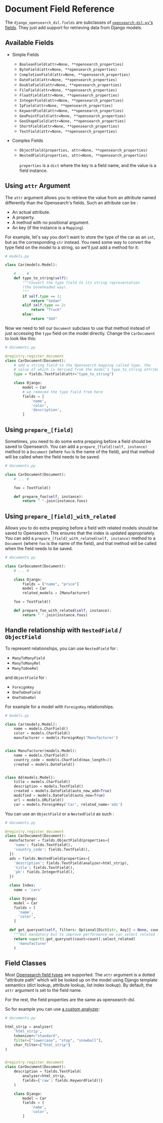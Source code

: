 Document Field Reference
========================

The `django_opensearch_dsl.fields` are subclasses
of [`opensearch-dsl-py`'s fields](http://elasticsearch-dsl.readthedocs.io/en/stable/persistence.html#mappings). They
just add support for retrieving data from Django models.

## Available Fields

- Simple Fields

    - `BooleanField(attr=None, **opensearch_properties)`
    - `ByteField(attr=None, **opensearch_properties)`
    - `CompletionField(attr=None, **opensearch_properties)`
    - `DateField(attr=None, **opensearch_properties)`
    - `DoubleField(attr=None, **opensearch_properties)`
    - `FileField(attr=None, **opensearch_properties)`
    - `FloatField(attr=None, **opensearch_properties)`
    - `IntegerField(attr=None, **opensearch_properties)`
    - `IpField(attr=None, **opensearch_properties)`
    - `KeywordField(attr=None, **opensearch_properties)`
    - `GeoPointField(attr=None, **opensearch_properties)`
    - `GeoShapeField(attr=None, **opensearch_properties)`
    - `ShortField(attr=None, **opensearch_properties)`
    - `TextField(attr=None, **opensearch_properties)`

- Complex Fields

    - `ObjectField(properties, attr=None, **opensearch_properties)`
    - `NestedField(properties, attr=None, **opensearch_properties)`
      <br><br>
      `properties` is a `dict` where the key is a field name, and the value is a field instance.

## Using `attr` Argument

The `attr` argument allows you to retrieve the value from an attribute named differently than the Opensearch's fields. Such
an attribute can be :

* An actual attribute.
* A property.
* A method with no positional argument.
* An key (if the instance is a `Mapping`).

For example, let's say you don't want to store the type of the car as an `int`, but as the corresponding `str` instead.
You need some way to convert the type field on the model to a string, so we'll just add a method for it:

```python
# models.py

class Car(models.Model):

    # ... #
    def type_to_string(self):
        """Convert the type field to its string representation
        (the boneheaded way).
        """
        if self.type == 1:
            return "Sedan"
        elif self.type == 2:
            return "Truck"
        else:
            return "SUV"
```

Now we need to tell our `Document` subclass to use that method instead of just accessing the `type` field on the model
directly. Change the `CarDocument` to look like this:

```python
# documents.py

@registry.register_document
class CarDocument(Document):
    # add a string field to the Opensearch mapping called type, the
    # value of which is derived from the model's type_to_string attribute
    type = fields.TextField(attr="type_to_string")

    class Django:
        model = Car
        # we removed the type field from here
        fields = [
            'name',
            'color',
            'description',
        ]
```

## Using `prepare_[field]`

Sometimes, you need to do some extra prepping before a field should be saved to Opensearch. You can add
a `prepare_[field](self, instance)` method to a `Document` (where `foo` is the name of the field), and that method will
be called when the field needs to be saved.

```python
# documents.py

class CarDocument(Document):
    # ... #

    foo = TextField()

    def prepare_foo(self, instance):
        return " ".join(instance.foos)
```

## Using `prepare_[field]_with_related`

Allows you to do extra prepping before a field with related models should be saved to Opensearch. This ensures that
the index is updated appropriately. You can add a `prepare_[field]_with_related(self, instance)` method to a 
`Document` (where `foo` is the name of the field), and that method will be called when the field needs to be saved.

```python
# documents.py

class CarDocument(Document):
    # ... #

    class Django:
        fields = ["name", "price"]
        model = Car
        related_models = [Manufacturer]

    foo = TextField()

    def prepare_foo_with_related(self, instance):
        return " ".join(instance.foos)
```

## Handle relationship with `NestedField` / `ObjectField`

To represent relationships, you can use `NestedField` for :

* `ManyToManyField`
* `ManyToManyRel`
* `ManyToOneRel`

and `ObjectField` for :

* `ForeignKey`
* `OneToOneField`
* `OneToOneRel`

For example for a model with `ForeignKey` relationships.

```python
# models.py

class Car(models.Model):
    name = models.CharField()
    color = models.CharField()
    manufacturer = models.ForeignKey('Manufacturer')


class Manufacturer(models.Model):
    name = models.CharField()
    country_code = models.CharField(max_length=2)
    created = models.DateField()


class Ad(models.Model):
    title = models.CharField()
    description = models.TextField()
    created = models.DateField(auto_now_add=True)
    modified = models.DateField(auto_now=True)
    url = models.URLField()
    car = models.ForeignKey('Car', related_name='ads')
```

You can use an `ObjectField` or a `NestedField` as such :

```python
# documents.py

@registry.register_document
class CarDocument(Document):
  manufacturer = fields.ObjectField(properties={
    'name': fields.TextField(),
    'country_code': fields.TextField(),
  })
  ads = fields.NestedField(properties={
    'description': fields.TextField(analyzer=html_strip),
    'title': fields.TextField(),
    'pk': fields.IntegerField(),
  })

  class Index:
    name = 'cars'

  class Django:
    model = Car
    fields = [
      'name',
      'color',
    ]

  def get_queryset(self, filters: Optional[Dict[str, Any]] = None, count: int = 0) -> 'QuerySet':
    """Not mandatory but to improve performance we can select related in one sql request"""
    return super().get_queryset(count=count).select_related(
      'manufacturer'
    )
```

## Field Classes


Most [Opensearch field types](https://www.elastic.co/guide/en/elasticsearch/reference/7.10/mapping-types.html) are
supported. The `attr` argument is a dotted "attribute path" which will be looked up on the model using Django template
semantics (dict lookup, attribute lookup, list index lookup). By default, the `attr` argument is set to the field name.

For the rest, the field properties are the same as opensearch-dsl.

So for example you can
use [a custom analyzer](http://elasticsearch-dsl.readthedocs.io/en/stable/persistence.html#analysis):

```python
# documents.py

html_strip = analyzer(
    'html_strip',
    tokenizer="standard",
    filter=["lowercase", "stop", "snowball"],
    char_filter=["html_strip"]
)


@registry.register_document
class CarDocument(Document):
    description = fields.TextField(
        analyzer=html_strip,
        fields={'raw': fields.KeywordField()}
    )

    class Django:
        model = Car
        fields = [
            'name',
            'color',
        ]
```
